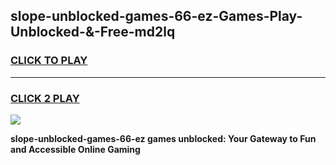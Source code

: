 
## slope-unblocked-games-66-ez-Games-Play-Unblocked-&-Free-md2lq
<h3>
<a href="https://premium76.site?title=slope-unblocked-games-66-ez&ref=24A">CLICK TO PLAY</a></h3>
<hr>

<h3>
<a href="https://premium76.site?title=slope-unblocked-games-66-ez&ref=24A">CLICK 2 PLAY</a>
  
</h3>

<a href="https://premium76.site?title=slope-unblocked-games-66-ez&ref=24A"><img src="https://clearcache.store/games.png"></a>


**slope-unblocked-games-66-ez games unblocked: Your Gateway to Fun and Accessible Online Gaming**
